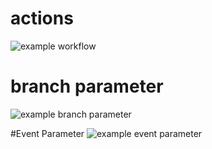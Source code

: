 # actions

![example workflow](https://github.com/github/docs/actions/workflows/main.yml/badge.svg)

# branch parameter 
![example branch parameter](https://github.com/github/docs/actions/workflows/main.yml/badge.svg?branch=main)

#Event Parameter
![example event parameter](https://github.com/github/docs/actions/workflows/main.yml/badge.svg?event=push)
